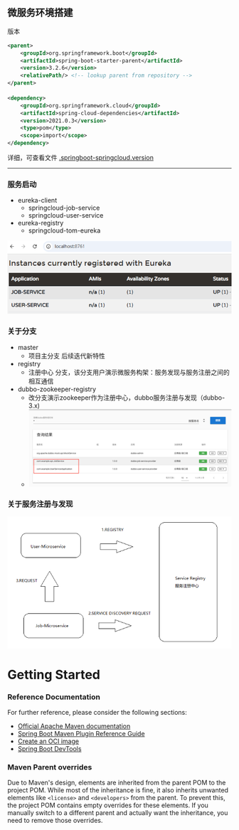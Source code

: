 



## 微服务环境搭建

版本
```xml
<parent>
    <groupId>org.springframework.boot</groupId>
    <artifactId>spring-boot-starter-parent</artifactId>
    <version>3.2.6</version>
    <relativePath/> <!-- lookup parent from repository -->
</parent>

<dependency>
    <groupId>org.springframework.cloud</groupId>
    <artifactId>spring-cloud-dependencies</artifactId>
    <version>2021.0.3</version>
    <type>pom</type>
    <scope>import</scope>
</dependency>
```

详细，可查看文件
[.springboot-springcloud.version](.springboot-springcloud.version)



---

### 服务启动

- eureka-client
  - springcloud-job-service
  - springcloud-user-service
- eureka-registry
  - springcloud-tom-eureka

![microservices-dashbord.png](document%2Fmicroservices-dashbord.png)


### 关于分支

- master
  - 项目主分支 后续迭代新特性
- registry
  - 注册中心 分支，该分支用户演示微服务构架：服务发现与服务注册之间的相互通信
- dubbo-zookeeper-registry
  - 改分支演示zookeeper作为注册中心，dubbo服务注册与发现（dubbo-3.x)
  - ![dubbo-admin-service-discovery.png](document%2Fdubbo-admin-service-discovery.png)


### 关于服务注册与发现

![Service registration and discovery.png](document%2FService%20registration%20and%20discovery.png)








# Getting Started

### Reference Documentation

For further reference, please consider the following sections:

* [Official Apache Maven documentation](https://maven.apache.org/guides/index.html)
* [Spring Boot Maven Plugin Reference Guide](https://docs.spring.io/spring-boot/3.4.0/maven-plugin)
* [Create an OCI image](https://docs.spring.io/spring-boot/3.4.0/maven-plugin/build-image.html)
* [Spring Boot DevTools](https://docs.spring.io/spring-boot/3.4.0/reference/using/devtools.html)

### Maven Parent overrides

Due to Maven's design, elements are inherited from the parent POM to the project POM.
While most of the inheritance is fine, it also inherits unwanted elements like `<license>` and `<developers>` from the
parent.
To prevent this, the project POM contains empty overrides for these elements.
If you manually switch to a different parent and actually want the inheritance, you need to remove those overrides.

